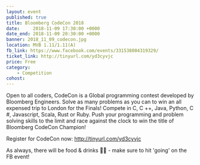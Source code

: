 ```yaml
---
layout: event
published: true
title: Bloomberg CodeCon 2018
date:     2018-11-09 17:30:00 +0000
date_end: 2018-11-09 20:30:00 +0000 
banner: 2018_11_09_codecon.jpg
location: MVB 1.11/1.11(A)
fb_link: https://www.facebook.com/events/331538004319329/
ticket_link: http://tinyurl.com/yd3cyvjc
price: Free
category:
    - Competition
cohost: 
---
```


Open to all coders, CodeCon is a Global programming contest developed by
Bloomberg Engineers. Solve as many problems as you can to win an all expensed
trip to London for the Finals! Compete in C, C ++, Java, Python, C #, Javascript,
Scala, Rust or Ruby. Push your programming and problem solving skills to the limit
and race against the clock to win the title of Bloomberg CodeCon Champion!

Register for CodeCon now:
http://tinyurl.com/yd3cyvjc

As always, there will be food & drinks 🍕🥙 - make sure to hit 'going' on the FB event!
